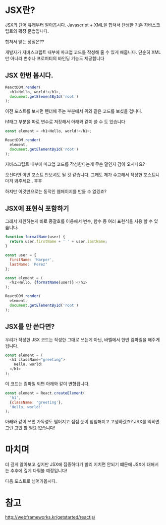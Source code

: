 # JSX란?
JSX의 단어 유래부터 알아봅시다.
Javascript + XML을 합쳐서 탄생한 기존 자바스크립트의 확장 문법입니다.

합쳐서 얻는 장점은??

개발자가 자바스크립트 내부에 마크업 코드를 작성해 줄 수 있게 해줍니다.
단순히 XML만 아니라 변수나 프로퍼티의 바인딩 기능도 제공합니다

## JSX 한번 봅시다.
```javascript
ReactDOM.render(
  <h1>Hello, world!</h1>,
  document.getElementById('root')
);
```
이전 포스트를 보시면 렌더해 주는 부분에서 위와 같은 코드를 보셨을 겁니다.

h1태그 부분을 따로 변수로 저장해서 아래와 같이 쓸 수 도 있습니다

```javascript
const element = <h1>Hello, world!</h1>;

ReactDOM.render(
  element,
  document.getElementById('root')
);
```

자바스크립트 내부에 마크업 코드를 작성한다는게 무슨 말인지 감이 오시나요?

오신다면 이번 포스트 안보셔도 될 것 같습니다.
그래도 제가 수고해서 작성한 포스트니 마저 봐주세요.. 후후

하지만 이것만으로는 동적인 웹페이지를 만들 수 없겠죠?

## JSX에 표현식 포함하기
그래서 지원하는게 바로 중괄호를 이용해서 변수, 함수 등 여러 표현식을 사용 할 수 있습니다.

```javascript
function formatName(user) {
  return user.firstName + ' ' + user.lastName;
}

const user = {
  firstName: 'Harper',
  lastName: 'Perez'
};

const element = (
  <h1>Hello, {formatName(user)}!</h1>
);

ReactDOM.render(
  element,
  document.getElementById('root')
);
```
## JSX를 안 쓴다면?
우리가 작성한 JSX 코드는 작성한 그대로 쓰는게 아닌, 바벨에서 한번 컴파일을 해주게 됩니다.

```javascript
const element = (
  <h1 className="greeting">
    Hello, world!
  </h1>
);
```
이 코드는 컴파일 되면 아래와 같이 변형됩니다.
```javascript
const element = React.createElement(
  'h1',
  {className: 'greeting'},
  'Hello, world!'
);
```

아래와 같이 쓰면 가독성도 떨어지고 점점 눈이 침침해지고 고생하겠죠? JSX를 익히면 그런 고민 할 필요 없습니다!


# 마치며
더 깊게 알아보고 싶지만 JSX에 집중하다가 빨리 지치면 안되기 떄문에 JSX에 대해서는 추후에 깊게 다뤄볼 예정입니다!

다음 포스트로 넘어가봅시다.



# 참고
http://webframeworks.kr/getstarted/reactjs/
